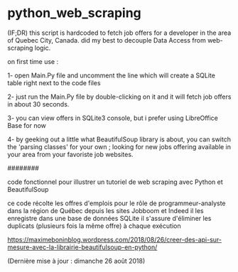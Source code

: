 # python_web_scraping

(IF;DR)
this script is hardcoded to fetch job offers for a developer in the area of Quebec City, Canada.
did my best to decouple Data Access from web-scraping logic.

on first time use :

1- open Main.Py file and uncomment the line which will create a SQLite table right next to the code files

2- just run the Main.Py file by double-clicking on it and it will fetch job offers in about 30 seconds.

3- you can view offers in SQLite3 console, but i prefer using LibreOffice Base for now

4- by geeking out a little what BeautifulSoup library is about, you can switch the 'parsing classes' for your own ; looking for new jobs offering available in your area from your favoriste job websites.

########

code fonctionnel pour illustrer
un tutoriel de web scraping avec
Python et BeautifulSoup

ce code récolte les offres d'emplois pour le rôle de programmeur-analyste dans la région de Québec depuis les sites Jobboom et Indeed
il les enregistre dans une base de données SQLite
il s'assure d'éliminer les duplicats (plusieurs fois la même offre) à chaque exécution

https://maximeboninblog.wordpress.com/2018/08/26/creer-des-api-sur-mesure-avec-la-librairie-beautifulsoup-en-python/

(Dernière mise à jour : dimanche 26 août 2018)
